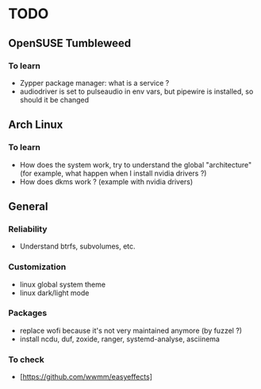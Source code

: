 # TODO

## OpenSUSE Tumbleweed

### To learn

- Zypper package manager: what is a service ?
- audiodriver is set to pulseaudio in env vars, but pipewire is installed, so should it be changed

## Arch Linux

### To learn

- How does the system work, try to understand the global "architecture" (for example, what happen when I install nvidia drivers ?)
- How does dkms work ? (example with nvidia drivers)

## General

### Reliability

- Understand btrfs, subvolumes, etc.

### Customization

- linux global system theme
- linux dark/light mode

### Packages

- replace wofi because it's not very maintained anymore (by fuzzel ?)
- install ncdu, duf, zoxide, ranger, systemd-analyse, asciinema

### To check

- [https://github.com/wwmm/easyeffects]
